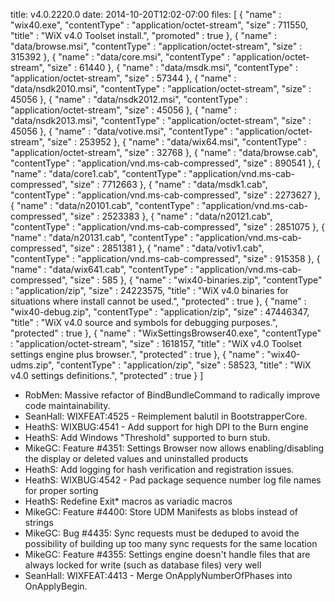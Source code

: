 title: v4.0.2220.0
date: 2014-10-20T12:02-07:00
files: [
  { "name" : "wix40.exe", "contentType" : "application/octet-stream", "size" : 711550, "title" : "WiX v4.0 Toolset install.", "promoted" : true },
  { "name" : "data/browse.msi", "contentType" : "application/octet-stream", "size" : 315392 },
  { "name" : "data/core.msi", "contentType" : "application/octet-stream", "size" : 61440 },
  { "name" : "data/msdk.msi", "contentType" : "application/octet-stream", "size" : 57344 },
  { "name" : "data/nsdk2010.msi", "contentType" : "application/octet-stream", "size" : 45056 },
  { "name" : "data/nsdk2012.msi", "contentType" : "application/octet-stream", "size" : 45056 },
  { "name" : "data/nsdk2013.msi", "contentType" : "application/octet-stream", "size" : 45056 },
  { "name" : "data/votive.msi", "contentType" : "application/octet-stream", "size" : 253952 },
  { "name" : "data/wix64.msi", "contentType" : "application/octet-stream", "size" : 32768 },
  { "name" : "data/browse.cab", "contentType" : "application/vnd.ms-cab-compressed", "size" : 890541 },
  { "name" : "data/core1.cab", "contentType" : "application/vnd.ms-cab-compressed", "size" : 7712663 },
  { "name" : "data/msdk1.cab", "contentType" : "application/vnd.ms-cab-compressed", "size" : 2273627 },
  { "name" : "data/n20101.cab", "contentType" : "application/vnd.ms-cab-compressed", "size" : 2523383 },
  { "name" : "data/n20121.cab", "contentType" : "application/vnd.ms-cab-compressed", "size" : 2851075 },
  { "name" : "data/n20131.cab", "contentType" : "application/vnd.ms-cab-compressed", "size" : 2851381 },
  { "name" : "data/votiv1.cab", "contentType" : "application/vnd.ms-cab-compressed", "size" : 915358 },
  { "name" : "data/wix641.cab", "contentType" : "application/vnd.ms-cab-compressed", "size" : 585 },
  { "name" : "wix40-binaries.zip", "contentType" : "application/zip", "size" : 24223575, "title" : "WiX v4.0 binaries for situations where install cannot be used.", "protected" : true },
  { "name" : "wix40-debug.zip", "contentType" : "application/zip", "size" : 47446347, "title" : "WiX v4.0 source and symbols for debugging purposes.", "protected" : true },
  { "name" : "WixSettingsBrowser40.exe", "contentType" : "application/octet-stream", "size" : 1618157, "title" : "WiX v4.0 Toolset settings engine plus browser.", "protected" : true },
  { "name" : "wix40-udms.zip", "contentType" : "application/zip", "size" : 58523, "title" : "WiX v4.0 settings definitions.", "protected" : true }
 ]

* RobMen: Massive refactor of BindBundleCommand to radically improve code maintainability.
* SeanHall: WIXFEAT:4525 - Reimplement balutil in BootstrapperCore.
* HeathS: WIXBUG:4541 - Add support for high DPI to the Burn engine
* HeathS: Add Windows "Threshold" supported to burn stub.
* MikeGC: Feature #4351: Settings Browser now allows enabling/disabling the display or deleted values and uninstalled products
* HeathS: Add logging for hash verification and registration issues.
* HeathS: WIXBUG:4542 - Pad package sequence number log file names for proper sorting
* HeathS: Redefine Exit\* macros as variadic macros
* MikeGC: Feature #4400: Store UDM Manifests as blobs instead of strings
* MikeGC: Bug #4435: Sync requests must be deduped to avoid the possibility of building up too many sync requests for the same location
* MikeGC: Feature #4355: Settings engine doesn't handle files that are always locked for write (such as database files) very well
* SeanHall: WIXFEAT:4413 - Merge OnApplyNumberOfPhases into OnApplyBegin.